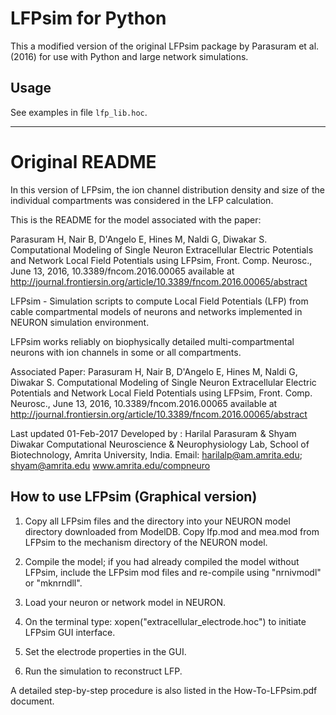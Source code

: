 # LFPsim for Python

This a modified version of the original LFPsim package by Parasuram et al. 
(2016) for use with Python and large network simulations.

## Usage

See examples in file `lfp_lib.hoc`.

--------------------------------------------------------------------------------

# Original README

In this version of LFPsim, the ion channel distribution density and size of the individual compartments was considered in the LFP calculation.

This is the README for the model associated with the paper:

Parasuram H, Nair B, D'Angelo E, Hines M, Naldi G, Diwakar
S. Computational Modeling of Single Neuron Extracellular Electric
Potentials and Network Local Field Potentials using LFPsim,
Front. Comp. Neurosc., June 13, 2016, 10.3389/fncom.2016.00065
available at
http://journal.frontiersin.org/article/10.3389/fncom.2016.00065/abstract

LFPsim - Simulation scripts to compute Local Field Potentials (LFP)
from cable compartmental models of neurons and networks implemented in
NEURON simulation environment.

LFPsim works reliably on biophysically detailed multi-compartmental
neurons with ion channels in some or all compartments.

Associated Paper:
Parasuram H, Nair B, D'Angelo E, Hines M, Naldi G, Diwakar
S. Computational Modeling of Single Neuron Extracellular Electric
Potentials and Network Local Field Potentials using LFPsim,
Front. Comp. Neurosc., June 13, 2016, 10.3389/fncom.2016.00065
available at
http://journal.frontiersin.org/article/10.3389/fncom.2016.00065/abstract

Last updated 01-Feb-2017
Developed by : Harilal Parasuram & Shyam Diwakar
Computational Neuroscience & Neurophysiology Lab, School of Biotechnology, Amrita University, India.
Email: harilalp@am.amrita.edu; shyam@amrita.edu
www.amrita.edu/compneuro 

## How to use LFPsim (Graphical version)

1. Copy all LFPsim files and the directory into your NEURON model
directory downloaded from ModelDB. Copy lfp.mod and mea.mod from
LFPsim to the mechanism directory of the NEURON model.

2. Compile the model; if you had already compiled the model without
LFPsim, include the LFPsim mod files and re-compile using "nrnivmodl"
or "mknrndll".

3. Load your neuron or network model in NEURON.

4. On the terminal type: xopen("extracellular_electrode.hoc") to
initiate LFPsim GUI interface.

5. Set the electrode properties in the GUI.

6. Run the simulation to reconstruct LFP.

A detailed step-by-step procedure is also listed in the
How-To-LFPsim.pdf document.

